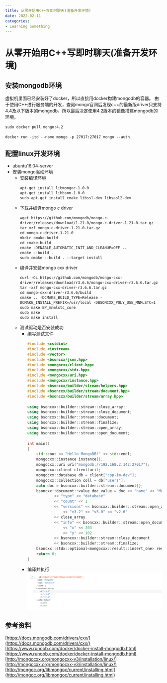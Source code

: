 ```yaml
---
title: 从零开始用C++写即时聊天(准备开发环境)
date: 2022-02-11
categories:
- Learning Something
---
```


# 从零开始用C++写即时聊天(准备开发环境)
## 安装mongodb环境
虚拟机里面已经安装好了docker，所以直接用docker构建mongodb的容器。 
由于使用C++进行服务端的开发，查阅mongo官网后发现c++的最新版driver只支持4.4及以下版本的mongodb，所以最后决定使用4.2版本的镜像搭建mongodb的环境。
```
sudo docker pull mongo:4.2

docker run -itd --name mongo -p 27017:27017 mongo --auth

```

## 配置linux开发环境
- ubuntu16.04-server
- 安装mongo驱动环境
  - 安装编译环境
    ```
    apt-get install libmongoc-1.0-0
    apt-get install libbson-1.0-0
    sudo apt-get install cmake libssl-dev libsasl2-dev
    ```
  - 下载并编译mongo c driver
    ```
    wget https://github.com/mongodb/mongo-c-driver/releases/download/1.21.0/mongo-c-driver-1.21.0.tar.gz
    tar xzf mongo-c-driver-1.21.0.tar.gz
    cd mongo-c-driver-1.21.0
    mkdir cmake-build
    cd cmake-build
    cmake -DENABLE_AUTOMATIC_INIT_AND_CLEANUP=OFF ..
    cmake --build .
    sudo cmake --build . --target install
    ```
  - 编译并安装mongo cxx driver
    ```
    curl -OL https://github.com/mongodb/mongo-cxx-driver/releases/download/r3.6.6/mongo-cxx-driver-r3.6.6.tar.gz
    tar -xzf mongo-cxx-driver-r3.6.6.tar.gz
    cd mongo-cxx-driver-r3.6.6/build
    cmake .. -DCMAKE_BUILD_TYPE=Release -DCMAKE_INSTALL_PREFIX=/usr/local -DBSONCXX_POLY_USE_MNMLSTC=1
    sudo make EP_mnmlstc_core
    sudo make
    sudo make install
    ```
  - 测试驱动是否安装成功
    - 编写测试文件
      ```c++
      #include <cstdint>
      #include <iostream>
      #include <vector>
      #include <bsoncxx/json.hpp>
      #include <mongocxx/client.hpp>
      #include <mongocxx/stdx.hpp>
      #include <mongocxx/uri.hpp>
      #include <mongocxx/instance.hpp>
      #include <bsoncxx/builder/stream/helpers.hpp>
      #include <bsoncxx/builder/stream/document.hpp>
      #include <bsoncxx/builder/stream/array.hpp>

      using bsoncxx::builder::stream::close_array;
      using bsoncxx::builder::stream::close_document;
      using bsoncxx::builder::stream::document;
      using bsoncxx::builder::stream::finalize;
      using bsoncxx::builder::stream::open_array;
      using bsoncxx::builder::stream::open_document;

      int main()
      {
          std::cout << "Hello MongoDB!" << std::endl;
          mongocxx::instance instance{};
          mongocxx::uri uri("mongodb://192.168.2.142:27017"); 
          mongocxx::client client(uri);
          mongocxx::database db = client["cpp-im-dev"];
          mongocxx::collection coll = db["users"];
          auto doc = bsoncxx::builder::stream::document{};
          bsoncxx::document::value doc_value = doc << "name" << "MongoDB"
                  << "type" << "database"
                  << "count" << 1
                  << "versions" << bsoncxx::builder::stream::open_array
                      << "v3.2" << "v3.0" << "v2.6"
                  << close_array
                  << "info" << bsoncxx::builder::stream::open_document
                      << "x" << 203
                      << "y" << 102
                  << bsoncxx::builder::stream::close_document
                  << bsoncxx::builder::stream::finalize;
          bsoncxx::stdx::optional<mongocxx::result::insert_one> result = coll.insert_one(bsoncxx::document::view_or_value(doc_value));
          return 0;
      }
      ```
    - 编译并执行  
      ![](images/Snipaste_2022-02-11_22-59-47.png)

## 参考资料
[https://docs.mongodb.com/drivers/cxx/](https://docs.mongodb.com/drivers/cxx/)  
[https://www.runoob.com/docker/docker-install-mongodb.html](https://www.runoob.com/docker/docker-install-mongodb.html)  
[http://mongocxx.org/mongocxx-v3/installation/linux/](http://mongocxx.org/mongocxx-v3/installation/linux/)  
[http://mongoc.org/libmongoc/current/installing.html](http://mongoc.org/libmongoc/current/installing.html)  
